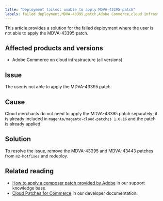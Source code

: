 ```yaml
---
title: "Deployment failed: unable to apply MDVA-43395 patch"
labels: failed deployment,MDVA-43395,patch,Adobe Commerce,cloud infrastructure,m2-hotfixes,magento/magento-cloud-patches 1.0.16
---
```


This article provides a solution for the failed deployment where the user is not able to apply the MDVA-43395 patch.

## Affected products and versions

* Adobe Commerce on cloud infrastructure (all versions)

## Issue

The user is not able to apply the MDVA-43395 patch.

## Cause

Cloud merchants do not need to apply the MDVA-43395 patch separately; it is already included in `magento/magento-cloud-patches 1.0.16` and the patch is already applied.

## Solution

To resolve the issue, remove the MDVA-43395 and MDVA-43443 patches from `m2-hotfixes` and redeploy.

## Related reading

* [How to apply a composer patch provided by Adobe](https://support.magento.com/hc/en-us/articles/360028367731) in our support knowledge base.
* [Cloud Patches for Commerce](https://devdocs.magento.com/cloud/release-notes/mcp-release-notes.html#v1016) in our developer documentation.
